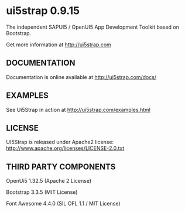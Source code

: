 ui5strap 0.9.15
===============

The independent SAPUI5 / OpenUI5 App Development Toolkit based on Bootstrap.

Get more information at http://ui5strap.com

DOCUMENTATION
-------------

Documentation is online available at http://ui5strap.com/docs/

EXAMPLES
--------

See Ui5Strap in action at http://ui5strap.com/examples.html

LICENSE
-------

UI5Strap is released under Apache2 license: http://www.apache.org/licenses/LICENSE-2.0.txt

THIRD PARTY COMPONENTS
----------------------

OpenUi5 1.32.5 (Apache 2 License)

Bootstrap 3.3.5 (MIT License)

Font Awesome 4.4.0 (SIL OFL 1.1 / MIT License)
